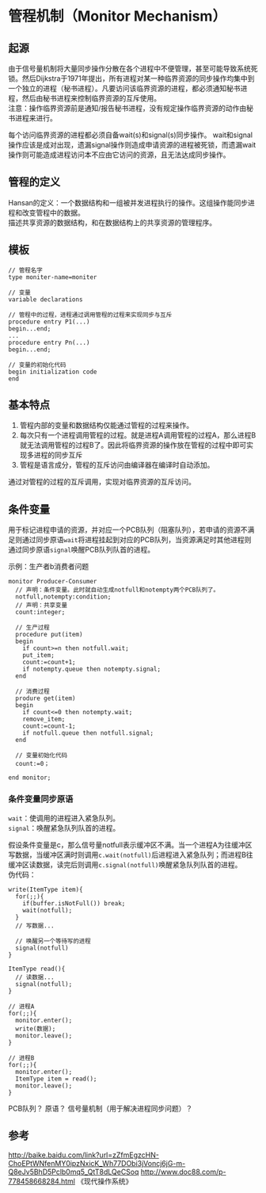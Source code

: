 ﻿# 管程机制（Monitor Mechanism）
## 起源
  由于信号量机制将大量同步操作分散在各个进程中不便管理，甚至可能导致系统死锁。然后Dijkstra于1971年提出，所有进程对某一种临界资源的同步操作均集中到一个独立的进程（秘书进程）。凡要访问该临界资源的进程，都必须通知秘书进程，然后由秘书进程来控制临界资源的互斥使用。<br/>
  注意：操作临界资源前是通知/报告秘书进程，没有规定操作临界资源的动作由秘书进程来进行。<br/>

每个访问临界资源的进程都必须自备wait(s)和signal(s)同步操作。
wait和signal操作应该是成对出现，遗漏signal操作则造成申请资源的进程被死锁，而遗漏wait操作则可能造成进程访问本不应由它访问的资源，且无法达成同步操作。<br/>

## 管程的定义
Hansan的定义：一个数据结构和一组被并发进程执行的操作。这组操作能同步进程和改变管程中的数据。<br/>
描述共享资源的数据结构，和在数据结构上的共享资源的管理程序。<Br/>

## 模板
````
// 管程名字
type moniter-name=moniter

// 变量
variable declarations

// 管程中的过程，进程通过调用管程的过程来实现同步与互斥
procedure entry P1(...)
begin...end;
...
procedure entry Pn(...)
begin...end;

// 变量的初始化代码
begin initialization code
end
````

## 基本特点
1. 管程内部的变量和数据结构仅能通过管程的过程来操作。<br/>
2. 每次只有一个进程调用管程的过程。就是进程A调用管程的过程A，那么进程B就无法调用管程的过程B了。因此将临界资源的操作放在管程的过程中即可实现多进程的同步互斥<br/>
3. 管程是语言成分，管程的互斥访问由编译器在编译时自动添加。

通过对管程的过程的互斥调用，实现对临界资源的互斥访问。<br/>

## 条件变量
  用于标记进程申请的资源，并对应一个PCB队列（阻塞队列），若申请的资源不满足则通过同步原语`wait`将进程挂起到对应的PCB队列，当资源满足时其他进程则通过同步原语`signal`唤醒PCB队列队首的进程。<br/>

示例：生产者b消费者问题<br/>
````
monitor Producer-Consumer
  // 声明：条件变量。此时就自动生成notfull和notempty两个PCB队列了。
  notfull,notempty:condition;
  // 声明：共享变量
  count:integer;
  
  // 生产过程
  procedure put(item)
  begin
    if count>=n then notfull.wait;
    put_item;
    count:=count+1;
    if notempty.queue then notempty.signal;
  end

  // 消费过程
  produre get(item)
  begin
    if count<=0 then notempty.wait;
    remove_item;
    count:=count-1;
    if notfull.queue then notfull.signal;
  end

  // 变量初始化代码
  count:=0；
  
end monitor;
````


### 条件变量同步原语
`wait`：使调用的进程进入紧急队列。<br/>
`signal`：唤醒紧急队列队首的进程。<br/>

  假设条件变量是c，那么信号量notfull表示缓冲区不满。当一个进程A为往缓冲区写数据，当缓冲区满时则调用`c.wait(notfull)`后进程进入紧急队列；而进程B往缓冲区读数据，读完后则调用`c.signal(notfull)`唤醒紧急队列队首的进程。<br/>
伪代码：<br/>
````
write(ItemType item){
  for(;;){ 
    if(buffer.isNotFull()) break;
    wait(notfull);
  }
  // 写数据...

  // 唤醒另一个等待写的进程
  signal(notfull)
}

ItemType read(){
  // 读数据...
  signal(notfull);
}

// 进程A
for(;;){
  monitor.enter();
  write(数据);
  monitor.leave();
}

// 进程B
for(;;){
  monitor.enter();
  ItemType item = read();
  monitor.leave();
}
````


PCB队列？
原语？
信号量机制（用于解决进程同步问题）？


## 参考
http://baike.baidu.com/link?url=zZfmEgzcHN-ChoEPtWNfenMY0ipzNxicK_Wh77DObi3jVoncj6jG-m-Q8eJv5BhD5Pclb0mq5_QtT8dLQeCSoq
http://www.doc88.com/p-778458668284.html
《现代操作系统》

